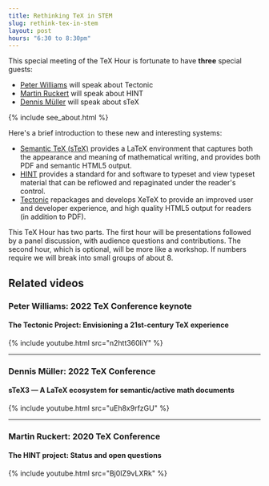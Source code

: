 ```yaml
---
title: Rethinking TeX in STEM
slug: rethink-tex-in-stem
layout: post
hours: "6:30 to 8:30pm"
---
```


This special meeting of the TeX Hour is fortunate to have **three**
special guests:

- [Peter Williams](https://newton.cx/~peter/) will speak about
Tectonic
- [Martin Ruckert](https://www.cs.hm.edu/~ruckert) will speak about
HINT
- [Dennis Müller](https://kwarc.info/people/dmueller/) will speak about sTeX

{% include see_about.html %}

Here's a brief introduction to these new and interesting systems:

- [Semantic TeX (sTeX)](https://kwarc.info/systems/sTeX/) provides a
LaTeX environment that captures both the appearance and meaning of
mathematical writing, and provides both PDF and semantic HTML5 output.
- [HINT](https://hint.userweb.mwn.de/) provides a standard for and software to typeset and view
typeset material that can be reflowed and repaginated under the
reader's control.
- [Tectonic](https://tectonic-typesetting.github.io/) repackages and
develops XeTeX to provide an improved user and developer experience,
and high quality HTML5 output for readers (in addition to PDF).

This TeX Hour has two parts. The first hour will be presentations
followed by a panel discussion, with audience questions and
contributions. The second hour, which is optional, will be more like a
workshop. If numbers require we will break into small groups of about
8.

## Related videos

### Peter Williams: 2022 TeX Conference keynote
#### The Tectonic Project: Envisioning a 21st-century TeX experience

{% include youtube.html src="n2htt360liY" %}

---

###  Dennis Müller: 2022 TeX Conference
#### sTeX3 — A LaTeX ecosystem for semantic/active math documents

{% include youtube.html src="uEh8x9rfzGU" %}

---

### Martin Ruckert: 2020 TeX Conference
#### The HINT project: Status and open questions

{% include youtube.html src="Bj0IZ9vLXRk" %}